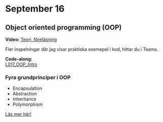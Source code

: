 # September 16

## Object oriented programming (OOP)

**Video:**
[Teori, föreläsning](https://ithogskolan.sharepoint.com/sites/NET24/_layouts/15/stream.aspx?id=%2Fsites%2FNET24%2FDelade%20dokument%2F1%2E%20Programmering%20med%20CSharp%2FRecordings%2F039%5FOOP%5FIntro%2Emp4&referrer=StreamWebApp%2EWeb&referrerScenario=AddressBarCopied%2Eview%2Eed89b0c3%2Dc0c9%2D4cab%2Da89d%2Df3d34b9ea26f)

Fler inspelningar där jag visar praktiska exemepel i kod, hittar du i Teams.

**Code-along:**  
[L017_OOP_Intro](https://github.com/everyloop/NET24-Csharp/blob/master/Code-alongs/L017_OOP_Intro/Program.cs)

### Fyra grundprinciper i OOP

- Encapsulation
- Abstraction
- Inheritance
- Polymorphism

[Läs mer här!](https://medium.com/@estheremeka026/the-four-pillars-of-oop-in-c-6673b17244a7)

